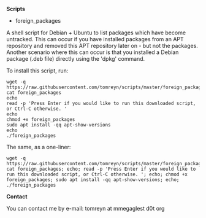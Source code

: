 **Scripts**

* foreign_packages

A shell script for Debian + Ubuntu to list packages which have become untracked. This can occur if you have installed packages from an APT repository and removed this APT repository later on - but not the packages. Another scenario where this can occur is that you installed a Debian package (.deb file) directly using the 'dpkg' command.

To install this script, run:

```
wget -q https://raw.githubusercontent.com/tomreyn/scripts/master/foreign_packages
cat foreign_packages
echo
read -p 'Press Enter if you would like to run this downloaded script, or Ctrl-C otherwise. '
echo
chmod +x foreign_packages
sudo apt install -qq apt-show-versions
echo
./foreign_packages
```

The same, as a one-liner:
```
wget -q https://raw.githubusercontent.com/tomreyn/scripts/master/foreign_packages; cat foreign_packages; echo; read -p 'Press Enter if you would like to run this downloaded script, or Ctrl-C otherwise. '; echo; chmod +x foreign_packages; sudo apt install -qq apt-show-versions; echo; ./foreign_packages
```

**Contact**

You can contact me by e-mail: tomreyn at mmegaglest d0t org
